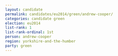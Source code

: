 ```yaml
---
layout: candidate
permalink: candidates/eu2014/green/andrew-cooper/
categories: candidate green
election: eu2014
list-rank: 1
list-rank-ordinal: 1st
person: andrew-cooper
region: yorkshire-and-the-humber
party: green
---
```

